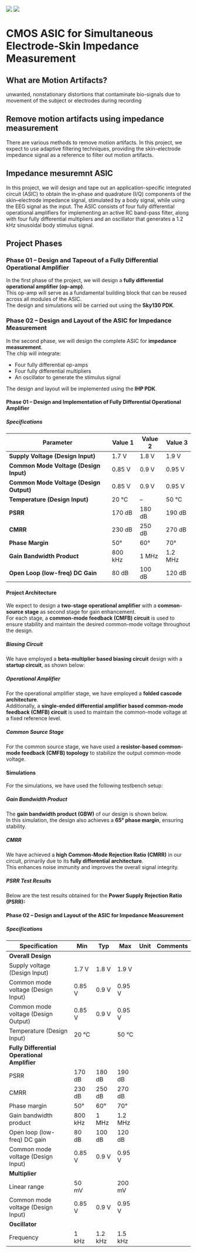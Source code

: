 ![](../../workflows/gds/badge.svg) ![](../../workflows/docs/badge.svg)

# CMOS ASIC for Simultaneous Electrode-Skin Impedance Measurement 



## What are Motion Artifacts?

unwanted, nonstationary distortions that contaminate bio-signals due to movement of the subject or electrodes during recording

## Remove motion artifacts using impedance measurement 

There are various methods to remove motion artifacts. In this project, we expect to use adaptive filtering techniques, providing the skin–electrode impedance signal as a reference to filter out motion artifacts.

## Impedance mesuremnt ASIC

In this project, we will design and tape out an application-specific integrated circuit (ASIC) to obtain the in-phase and quadrature (I/Q) components of the skin–electrode impedance signal, stimulated by a body signal, while using the EEG signal as the input. The ASIC consists of four fully differential operational amplifiers for implementing an active RC band-pass filter, along with four fully differential multipliers and an oscillator that generates a 1.2 kHz sinusoidal body stimulus signal.



## Project Phases  

### Phase 01 – Design and Tapeout of a Fully Differential Operational Amplifier  
In the first phase of the project, we will design a **fully differential operational amplifier (op-amp)**.  
This op-amp will serve as a fundamental building block that can be reused across all modules of the ASIC.  
The design and simulations will be carried out using the **Sky130 PDK**.  

### Phase 02 – Design and Layout of the ASIC for Impedance Measurement  
In the second phase, we will design the complete ASIC for **impedance measurement**.  
The chip will integrate:  
- Four fully differential op-amps  
- Four fully differential multipliers  
- An oscillator to generate the stimulus signal  

The design and layout will be implemented using the **IHP PDK**.  

#### Phase 01 – Design and Implementation of Fully Differential Operational Amplifier  

##### Specifications  

| Parameter                               | Value 1 | Value 2 | Value 3 |
|-----------------------------------------|---------|---------|---------|
| **Supply Voltage (Design Input)**       | 1.7 V   | 1.8 V   | 1.9 V   |
| **Common Mode Voltage (Design Input)**  | 0.85 V  | 0.9 V   | 0.95 V  |
| **Common Mode Voltage (Design Output)** | 0.85 V  | 0.9 V   | 0.95 V  |
| **Temperature (Design Input)**          | 20 °C   | –       | 50 °C   |
| **PSRR**                                | 170 dB  | 180 dB  | 190 dB  |
| **CMRR**                                | 230 dB  | 250 dB  | 270 dB  |
| **Phase Margin**                        | 50°     | 60°     | 70°     |
| **Gain Bandwidth Product**              | 800 kHz | 1 MHz   | 1.2 MHz |
| **Open Loop (low-freq) DC Gain**        | 80 dB   | 100 dB  | 120 dB  |


#### Project Architecture  

We expect to design a **two-stage operational amplifier** with a **common-source stage** as second stage for gain enhancement.  
For each stage, a **common-mode feedback (CMFB) circuit** is used to ensure stability and maintain the desired common-mode voltage throughout the design.  



##### Biasing Circuit  

We have employed a **beta-multiplier based biasing circuit** design with a **startup circuit**, as shown below:  



##### Operational Amplifier  

For the operational amplifier stage, we have employed a **folded cascode architecture**.  
Additionally, a **single-ended differential amplifier based common-mode feedback (CMFB) circuit** is used to maintain the common-mode voltage at a fixed reference level.  



##### Common Source Stage  

For the common source stage, we have used a **resistor-based common-mode feedback (CMFB) topology** to stabilize the output common-mode voltage.  



#### Simulations  

For the simulations, we have used the following testbench setup:  



##### Gain Bandwidth Product  
 

The **gain bandwidth product (GBW)** of our design is shown below.  
In this simulation, the design also achieves a **65° phase margin**, ensuring stability.  




##### CMRR  

We have achieved a **high Common-Mode Rejection Ratio (CMRR)** in our circuit, primarily due to its **fully differential architecture**.  
This enhances noise immunity and improves the overall signal integrity.  




##### PSRR Test Results  

Below are the test results obtained for the **Power Supply Rejection Ratio (PSRR):**  



#### Phase 02 – Design and Layout of the ASIC for Impedance Measurement  

##### Specifications  

| Specification                          | Min   | Typ   | Max   | Unit | Comments |
|----------------------------------------|-------|-------|-------|------|----------|
| **Overall Design**                     |       |       |       |      |          |
| Supply voltage (Design Input)          | 1.7 V | 1.8 V | 1.9 V |      |          |
| Common mode voltage (Design Input)     | 0.85 V| 0.9 V | 0.95 V|      |          |
| Common mode voltage (Design Output)    | 0.85 V| 0.9 V | 0.95 V|      |          |
| Temperature (Design Input)             | 20 °C |       | 50 °C |      |          |
| **Fully Differential Operational Amplifier** |   |       |       |      |          |
| PSRR                                   | 170 dB| 180 dB| 190 dB|      |          |
| CMRR                                   | 230 dB| 250 dB| 270 dB|      |          |
| Phase margin                           | 50°   | 60°   | 70°   |      |          |
| Gain bandwidth product                 | 800 kHz| 1 MHz| 1.2 MHz|     |          |
| Open loop (low-freq) DC gain           | 80 dB | 100 dB| 120 dB|      |          |
| Common mode voltage (Design Input)     | 0.85 V| 0.9 V | 0.95 V|      |          |
| **Multiplier**                         |       |       |       |      |          |
| Linear range                           | 50 mV |       | 200 mV|      |          |
| Common mode voltage (Design Input)     | 0.85 V| 0.9 V | 0.95 V|      |          |
| **Oscillator**                         |       |       |       |      |          |
| Frequency                              | 1 kHz | 1.2 kHz| 1.5 kHz|   |          |




